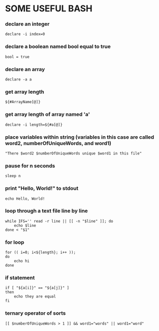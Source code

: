 # SOME USEFUL BASH

### declare an integer
    declare -i index=0

### declare a boolean named bool equal to true
    bool = true

### declare an array
    declare -a a

### get array length
    ${#ArrayName[@]}

### get array length of array named 'a'
    declare -i length=${#a[@]}

### place variables within string (variables in this case are called word2, numberOfUniqueWords, and word1)
    "There $word2 $numberOfUniqueWords unique $word1 in this file"

### pause for n seconds
    sleep n

### print "Hello, World!" to stdout
    echo Hello, World!

### loop through a text file line by line
    while IFS='' read -r line || [[ -n "$line" ]]; do
        echo $line
    done < "$1"

### for loop
    for (( i=0; i<${length}; i++ ));
    do
        echo hi
    done

### if statement
    if [ "${a[i]}" == "${a[j]}" ]
    then
        echo they are equal
    fi

### ternary operator of sorts
    [[ $numberOfUniqueWords > 1 ]] && word1="words" || word1="word"
